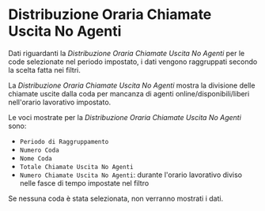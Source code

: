 # Distribuzione Oraria Chiamate Uscita No Agenti

Dati riguardanti la *Distribuzione Oraria Chiamate Uscita No Agenti* 
per le code selezionate nel periodo impostato, i dati vengono 
raggruppati secondo la scelta fatta nei filtri.

La *Distribuzione Oraria Chiamate Uscita No Agenti* mostra la 
divisione delle chiamate uscite dalla coda per mancanza di agenti 
online/disponibili/liberi nell'orario lavorativo impostato.

Le voci mostrate per la *Distribuzione Oraria Chiamate Uscita 
No Agenti* sono:

- `Periodo di Raggruppamento`
- `Numero Coda`
- `Nome Coda`
- `Totale Chiamate Uscita No Agenti`
- `Numero Chiamate Uscita No Agenti`: durante l'orario lavorativo 
diviso nelle fasce di tempo impostate nel filtro

Se nessuna coda è stata selezionata, non verranno mostrati i dati.
